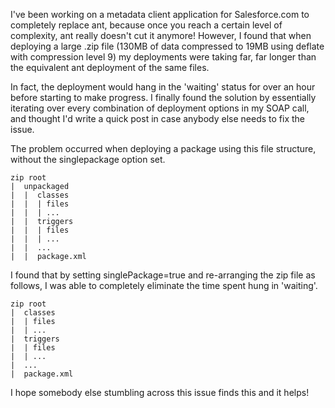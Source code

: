 I've been working on a metadata client application for Salesforce.com to completely replace ant, because once you reach a certain level of complexity, ant really doesn't cut it anymore! However, I found that when deploying a large .zip file (130MB of data compressed to 19MB using deflate with compression level 9) my deployments were taking far, far longer than the equivalent ant deployment of the same files.

In fact, the deployment would hang in the 'waiting' status for over an hour before starting to make progress. I finally found the solution by essentially iterating over every combination of deployment options in my SOAP call, and thought I'd write a quick post in case anybody else needs to fix the issue.

The problem occurred when deploying a package using this file structure, without the singlepackage option set.

```
zip root
|  unpackaged
|  |  classes
|  |  | files
|  |  | ...
|  |  triggers
|  |  | files
|  |  | ...
|  |  ...
|  |  package.xml
```

I found that by setting singlePackage=true and re-arranging the zip file as follows, I was able to completely eliminate the time spent hung in 'waiting'.

```
zip root
|  classes
|  | files
|  | ...
|  triggers
|  | files
|  | ...
|  ...
|  package.xml
```

I hope somebody else stumbling across this issue finds this and it helps!
